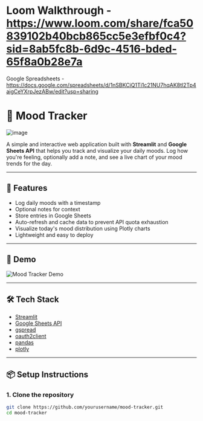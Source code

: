 # Loom Walkthrough - https://www.loom.com/share/fca50839102b40bcb865cc5e3efbf0c4?sid=8ab5fc8b-6d9c-4516-bded-65f8a0b28e7a

Google Spreadsheets - https://docs.google.com/spreadsheets/d/1nSBKCiQ1Ti1c21NU7hqAK8tl2Tp4aigCeYXrpJezABw/edit?usp=sharing

# 🧠 Mood Tracker

![image](https://github.com/user-attachments/assets/55c6e81e-766a-4a15-8715-986f3d2babef)

A simple and interactive web application built with **Streamlit** and **Google Sheets API** that helps you track and visualize your daily moods. Log how you're feeling, optionally add a note, and see a live chart of your mood trends for the day.

---

## 🚀 Features

- Log daily moods with a timestamp
- Optional notes for context
- Store entries in Google Sheets
- Auto-refresh and cache data to prevent API quota exhaustion
- Visualize today's mood distribution using Plotly charts
- Lightweight and easy to deploy

---

## 📸 Demo

![Mood Tracker Demo](demo.gif) <!-- Optional: Add if you record a gif or screenshot -->

---

## 🛠️ Tech Stack

- [Streamlit](https://streamlit.io/)
- [Google Sheets API](https://developers.google.com/sheets/api)
- [gspread](https://github.com/burnash/gspread)
- [oauth2client](https://github.com/googleapis/oauth2client)
- [pandas](https://pandas.pydata.org/)
- [plotly](https://plotly.com/python/)

---

## 📦 Setup Instructions

### 1. Clone the repository

```bash
git clone https://github.com/yourusername/mood-tracker.git
cd mood-tracker
